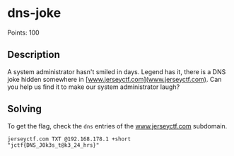 # dns-joke
Points: 100
## Description
A system administrator hasn't smiled in days. Legend has it, there is a DNS joke hidden somewhere in [www.jerseyctf.com](www.jerseyctf.com). Can you help us find it to make our system administrator laugh?

## Solving
To get the flag, check the `dns` entries of the www.jerseyctf.com subdomain. 

```
jerseyctf.com TXT @192.168.178.1 +short
"jctf{DNS_J0k3s_t@k3_24_hrs}"
```
	
